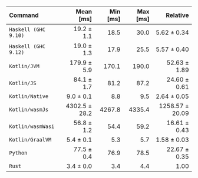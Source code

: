 | Command | Mean [ms] | Min [ms] | Max [ms] | Relative |
|:---|---:|---:|---:|---:|
| `Haskell (GHC 9.10)` | 19.2 ± 1.1 | 18.5 | 30.0 | 5.62 ± 0.34 |
| `Haskell (GHC 9.12)` | 19.0 ± 1.3 | 17.9 | 25.5 | 5.57 ± 0.40 |
| `Kotlin/JVM` | 179.9 ± 5.9 | 170.1 | 190.0 | 52.63 ± 1.89 |
| `Kotlin/JS` | 84.1 ± 1.7 | 81.2 | 87.2 | 24.60 ± 0.61 |
| `Kotlin/Native` | 9.0 ± 0.1 | 8.8 | 9.5 | 2.64 ± 0.05 |
| `Kotlin/wasmJs` | 4302.5 ± 28.2 | 4267.8 | 4335.4 | 1258.57 ± 20.09 |
| `Kotlin/wasmWasi` | 56.8 ± 1.2 | 54.4 | 59.2 | 16.61 ± 0.43 |
| `Kotlin/GraalVM` | 5.4 ± 0.1 | 5.3 | 5.7 | 1.58 ± 0.03 |
| `Python` | 77.5 ± 0.4 | 76.9 | 78.5 | 22.67 ± 0.35 |
| `Rust` | 3.4 ± 0.0 | 3.4 | 4.4 | 1.00 |
